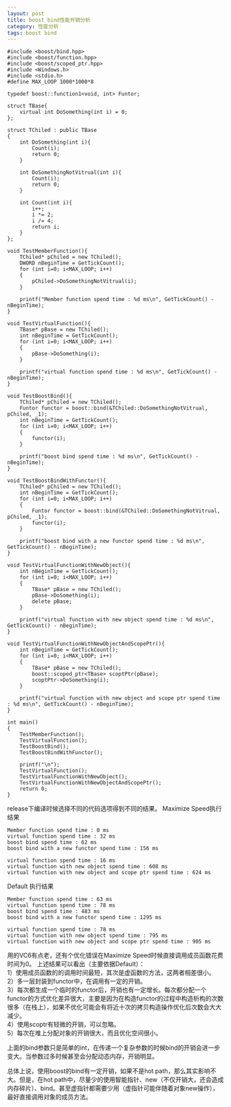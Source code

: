 ```yaml
---
layout: post
title: boost bind性能开销分析
category: 性能分析
tags: boost bind
---
```


```
#include <boost/bind.hpp>
#include <boost/function.hpp>
#include <boost/scoped_ptr.hpp>
#include <Windows.h>
#include <stdio.h>
#define MAX_LOOP 1000*1000*8

typedef boost::function1<void, int> Funtor;

struct TBase{
	virtual int DoSomething(int i) = 0;
};

struct TChiled : public TBase
{
	int DoSomething(int i){
		Count(i);
		return 0;
	}

	int DoSomethingNotVitrual(int i){
		Count(i);
		return 0;
	}

	int Count(int i){
		i++;
		i *= 2;
		i /= 4;
		return i;
	}
};

void TestMemberFunction(){
	TChiled* pChiled = new TChiled();
	DWORD nBeginTime = GetTickCount();
	for (int i=0; i<MAX_LOOP; i++)
	{
		pChiled->DoSomethingNotVitrual(i);
	}
	
	printf("Member function spend time : %d ms\n", GetTickCount() - nBeginTime);
}

void TestVirtualFunction(){
	TBase* pBase = new TChiled();
	int nBeginTime = GetTickCount();
	for (int i=0; i<MAX_LOOP; i++)
	{
		pBase->DoSomething(i);
	}

	printf("virtual function spend time : %d ms\n", GetTickCount() - nBeginTime);
}

void TestBoostBind(){
	TChiled* pChiled = new TChiled();
	Funtor functor = boost::bind(&TChiled::DoSomethingNotVitrual, pChiled, _1);
	int nBeginTime = GetTickCount();
	for (int i=0; i<MAX_LOOP; i++)
	{
		functor(i);
	}
	
	printf("boost bind spend time : %d ms\n", GetTickCount() - nBeginTime);
}

void TestBoostBindWithFunctor(){
	TChiled* pChiled = new TChiled();
	int nBeginTime = GetTickCount();
	for (int i=0; i<MAX_LOOP; i++)
	{
		Funtor functor = boost::bind(&TChiled::DoSomethingNotVitrual, pChiled, _1);
		functor(i);
	}
	
	printf("boost bind with a new functor spend time : %d ms\n", GetTickCount() - nBeginTime);
}

void TestVirtualFunctionWithNewObject(){
	int nBeginTime = GetTickCount();
	for (int i=0; i<MAX_LOOP; i++)
	{
		TBase* pBase = new TChiled();
		pBase->DoSomething(i);
		delete pBase;
	}
	
	printf("virtual function with new object spend time : %d ms\n", GetTickCount() - nBeginTime);
}

void TestVirtualFunctionWithNewObjectAndScopePtr(){
	int nBeginTime = GetTickCount();
	for (int i=0; i<MAX_LOOP; i++)
	{
		TBase* pBase = new TChiled();
		boost::scoped_ptr<TBase> scoptPtr(pBase);
		scoptPtr->DoSomething(i);
	}
	
	printf("virtual function with new object and scope ptr spend time : %d ms\n", GetTickCount() - nBeginTime);
}

int main()
{
	TestMemberFunction();
	TestVirtualFunction();
	TestBoostBind();
	TestBoostBindWithFunctor();

	printf("\n");
	TestVirtualFunction();
	TestVirtualFunctionWithNewObject();
	TestVirtualFunctionWithNewObjectAndScopePtr();
	return 0;
}
```

release下编译时候选择不同的代码选项得到不同的结果。
Maximize Speed执行结果

```
Member function spend time : 0 ms
virtual function spend time : 32 ms
boost bind spend time : 62 ms
boost bind with a new functor spend time : 156 ms

virtual function spend time : 16 ms
virtual function with new object spend time : 608 ms
virtual function with new object and scope ptr spend time : 624 ms
```

Default 执行结果

```
Member function spend time : 63 ms
virtual function spend time : 78 ms
boost bind spend time : 483 ms
boost bind with a new functor spend time : 1295 ms

virtual function spend time : 78 ms
virtual function with new object spend time : 795 ms
virtual function with new object and scope ptr spend time : 905 ms
```

用的VC6有点老，还有个优化错误在Maximize Speed时候直接调用成员函数花费时间为0。
上述结果可以看出（主要依据Default）：  
1）使用成员函数的的调用时间最短，其次是虚函数的方法，这两者相差很小。  
2）多一层封装到functor中，在调用有一定的开销。  
3）每次都生成一个临时的functor后，开销也有一定增长。每次都分配一个functor的方式优化差异很大，主要是因为在构造functor的过程中构造析构的次数很多（在栈上），如果不优化可能会有将近十次的拷贝构造操作优化后次数会大大减少。  
4）使用scoptr有轻微的开销，可以忽略。  
5）每次在堆上分配对象的开销很大，而且优化空间很小。  

上面的bind参数只是简单的int，在传递一个复杂参数的时候bind的开销会进一步变大。当参数过多时候甚至会分配动态内存，开销明显。

总体上说，使用boost的bind有一定开销，如果不是hot path，那么其实影响不大。但是，在hot path中，尽量少的使用智能指针、new（不仅开销大，还会造成内存碎片）、bind。甚至虚指针都需要少用（虚指针可能伴随着对象new操作），最好直接调用对象的成员方法。
